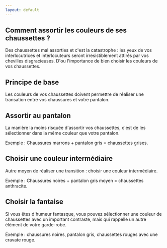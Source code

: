 ```yaml
---
layout: default
---
```


## Comment assortir les couleurs de ses chaussettes ?

Des chaussettes mal assorties et c'est la catastrophe : les yeux de vos
interlocutrices et interlocuteurs seront irresistiblement attirés par vos
chevilles disgracieuses. D'ou l'importance de bien choisir les couleurs de vos
chaussettes.

## Principe de base

Les couleurs de vos chaussettes doivent permettre de réaliser une transation
entre vos chaussures et votre pantalon.

## Assortir au pantalon

La manière la moins risquée d'assortir vos chaussettes, c'est de les
sélectionner dans la même couleur que votre pantalon.

Exemple : Chaussures marrons + pantalon gris = chaussettes grises.

## Choisir une couleur intermédiaire

Autre moyen de réaliser une transition : choisir une couleur intermédiaire.

Exemple : Chaussures noires + pantalon gris moyen = chaussettes anthracite.

## Choisir la fantaise

Si vous êtes d'humeur fantasque, vous pouvez sélectionner une couleur de
chaussettes avec un important contraste, mais qui rappelle un autre élément de
votre garde-robe.

Exemple : chaussures noires, pantalon gris, chaussettes rouges avec une cravate
rouge.
